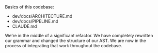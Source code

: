 Basics of this codebase:
- dev/docs/ARCHITECTURE.md
- dev/docs/PIPELINE.md
- CLAUDE.md

We're in the middle of a significant refactor. We have completely rewritten our grammar and changed the structure of our AST. We are now in the process of integrating that work throughout the codebase.
